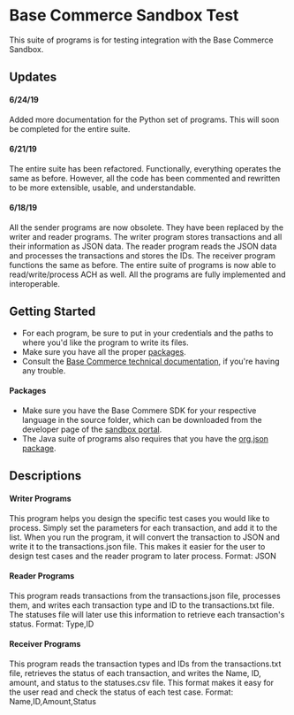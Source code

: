 # Base Commerce Sandbox Test
This suite of programs is for testing integration with the Base Commerce Sandbox.
## Updates
#### 6/24/19
Added more documentation for the Python set of programs. This will soon be completed for the entire suite.  

#### 6/21/19
The entire suite has been refactored. Functionally, everything operates the same as before. However, all the code has been commented and rewritten to be more extensible, usable, and understandable.

#### 6/18/19
All the sender programs are now obsolete. They have been replaced by the writer and reader programs.
The writer program stores transactions and all their information as JSON data. The reader program reads the JSON
data and processes the transactions and stores the IDs. The receiver program functions the same as before. The entire suite of programs is now able to read/write/process ACH as well. All the programs are fully implemented and interoperable.

## Getting Started
* For each program, be sure to put in your credentials and the paths to where you'd like the program to write its files.  
* Make sure you have all the proper [packages](https://github.com/jkirchhefer/sandbox-test/blob/master/README.md#packages).  
* Consult the [Base Commerce technical documentation](https://confluence.basecommerce.net/bctd), if you're having any trouble.  

#### Packages
  * Make sure you have the Base Commere SDK for your respective language in the source folder, which can be downloaded from the developer page of the [sandbox portal](https://my.basecommercesandbox.com/).  
  * The Java suite of programs also requires that you have the [org.json package](https://github.com/stleary/JSON-java).

## Descriptions
#### Writer Programs
This program helps you design the specific test cases you would like to process. Simply set the parameters for each transaction, and add it to the list. When you run the program, it will convert the transaction to JSON and write it to the transactions.json file. This makes it easier for the user to design test cases and the reader program to later process.
Format: JSON

#### Reader Programs
This program reads transactions from the transactions.json file, processes them, and writes each transaction type and ID to the transactions.txt file. The statuses file will later use this information to retrieve each transaction's status. 
Format: Type,ID

#### Receiver Programs
This program reads the transaction types and IDs from the transactions.txt file, retrieves the status of each transaction, and writes the Name, ID, amount, and status to the statuses.csv file. This format makes it easy for the user read and check the status of each test case. 
Format: Name,ID,Amount,Status
